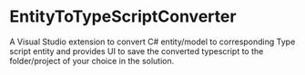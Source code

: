 # EntityToTypeScriptConverter
A Visual Studio extension to convert C# entity/model to corresponding Type script entity and provides UI to save the converted typescript to the folder/project of your choice in the solution.
